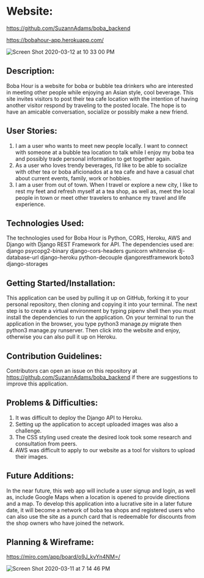 # Website:

https://github.com/SuzannAdams/boba_backend

https://bobahour-app.herokuapp.com/

![Screen Shot 2020-03-12 at 10 33 00 PM](https://user-images.githubusercontent.com/58324606/76592777-aba61a00-64b1-11ea-9c01-0c557fbc9375.png)

## Description:

Boba Hour is a website for boba or bubble tea drinkers who are interested in meeting other people while enjoying an Asian style, cool beverage. This site invites visitors to post their tea cafe location with the intention of having another visitor respond by traveling to the posted locale. The hope is to have an amicable conversation, socialize or possibly make a new friend.

## User Stories:

1. I am a user who wants to meet new people locally. I want to connect with someone at a bubble tea location to talk while I enjoy my boba tea and possibly trade personal information to get together again.
2. As a user who loves trendy beverages, I’d like to be able to socialize with other tea or boba aficionados at a tea cafe and have a casual chat about current events, family, work or hobbies.
3. I am a user from out of town. When I travel or explore a new city, I like to rest my feet and refresh myself at a tea shop, as well as, meet the local people in town or meet other travelers to enhance my travel and life experience.

## Technologies Used:

The technologies used for Boba Hour is Python, CORS, Heroku, AWS and Django with Django REST Framework for API. The dependencies used are:
django
psycopg2-binary
django-cors-headers
gunicorn
whitenoise
dj-database-url
django-heroku
python-decouple
djangorestframework
boto3
django-storages

## Getting Started/Installation:

This application can be used by pulling it up on GitHub, forking it to your personal repository, then cloning and copying it into your terminal. The next step is to create a virtual environment by typing pipenv shell then you must install the dependencies to run the application. On your terminal to run the application in the browser, you type python3 manage.py migrate then python3 manage.py runserver. Then click into the website and enjoy, otherwise you can also pull it up on Heroku.

## Contribution Guidelines:

Contributors can open an issue on this repository at https://github.com/SuzannAdams/boba_backend if there are suggestions to improve this application.

## Problems & Difficulties:

1. It was difficult to deploy the Django API to Heroku.
2. Setting up the application to accept uploaded images was also a challenge.
3. The CSS styling used create the desired look took some research and consultation from peers.
4. AWS was difficult to apply to our website as a tool for visitors to upload their images.

## Future Additions:

In the near future, this web app will include a user signup and login, as well as, include Google Maps when a location is opened to provide directions and a map. To develop this application into a lucrative site in a later future date, it will become a network of boba tea shops and registered users who can also use the site as a punch card that is redeemable for discounts from the shop owners who have joined the network.

## Planning & Wireframe:

https://miro.com/app/board/o9J_kvYn4NM=/

![Screen Shot 2020-03-11 at 7 14 46 PM](https://user-images.githubusercontent.com/58324606/76480693-bd61c180-63cc-11ea-9b56-147bf0e431a2.png)
